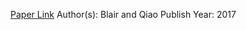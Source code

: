 
[Paper Link](https://papers.ssrn.com/sol3/papers.cfm?abstract_id=3050254)
Author(s): Blair and Qiao
Publish Year: 2017